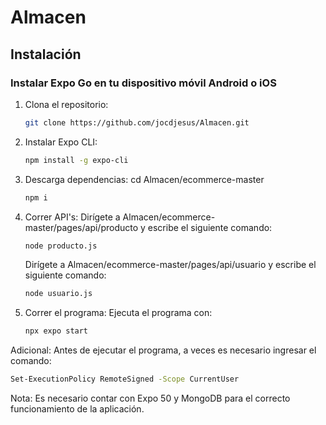 # Almacen

## Instalación

### Instalar Expo Go en tu dispositivo móvil Android o iOS

1. Clona el repositorio:
   ```bash
   git clone https://github.com/jocdjesus/Almacen.git
   ```
2. Instalar Expo CLI:
   ```bash
   npm install -g expo-cli
   ```
3. Descarga dependencias:
   cd Almacen/ecommerce-master
   ```bash
   npm i
   ```
4. Correr API's:
   Dirígete a Almacen/ecommerce-master/pages/api/producto y escribe el siguiente comando:
   ```bash
   node producto.js
   ```
   Dirígete a Almacen/ecommerce-master/pages/api/usuario y escribe el siguiente comando:
   ```bash
   node usuario.js
   ```
5. Correr el programa:
   Ejecuta el programa con:
   ```bash
   npx expo start
   ```
Adicional:
   Antes de ejecutar el programa, a veces es necesario ingresar el comando:
   ```bash
   Set-ExecutionPolicy RemoteSigned -Scope CurrentUser
   ```
Nota:
Es necesario contar con Expo 50 y MongoDB para el correcto funcionamiento de la aplicación.
